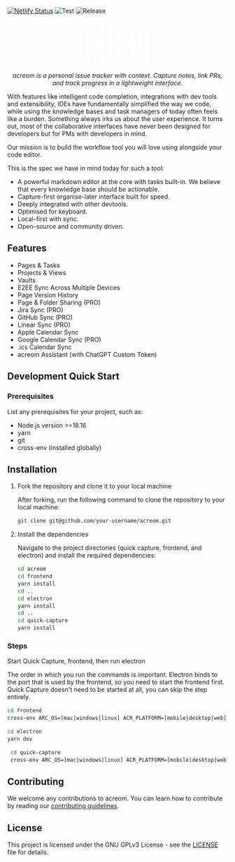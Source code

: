 [![Netlify Status](https://api.netlify.com/api/v1/badges/a6dcb2ec-e798-4903-8f5a-3a2c2477dab1/deploy-status)](https://app.netlify.com/sites/acreom-app/deploys)
![Test](https://github.com/acreom/app/actions/workflows/tests.yaml/badge.svg)
![Release](https://github.com/acreom/app/actions/workflows/release.yaml/badge.svg)

<p align="center">
  <a href="https://acreom.com"><img src="/assets/acreom-logo.svg" width="200" height="100" alt="acreom logo"/></a>
</p>

<p align="center">
    <em> acreom is a personal issue tracker with context. Capture notes, link PRs, and track progress in a lightweight interface. </em>
</p>

With features like intelligent code completion, integrations with dev tools and extensibility, IDEs have fundamentally simplified the way we code, while using the knowledge bases and task managers of today often feels like a burden. Something always irks us about the user experience. It turns out, most of the collaborative interfaces have never been designed for developers but for PMs with developers in mind.

Our mission is to build the workflow tool you will love using alongside your code editor.

This is the spec we have in mind today for such a tool:

- A powerful markdown editor at the core with tasks built-in. We believe that every knowledge base should be actionable.
- Capture-first organise-later interface built for speed.
- Deeply integrated with other devtools.
- Optimised for keyboard.
- Local-first with sync.
- Open-source and community driven.

## Features

- Pages & Tasks
- Projects & Views
- Vaults
- E2EE Sync Across Multiple Devices
- Page Version History
- Page & Folder Sharing (PRO)
- Jira Sync (PRO)
- GitHub Sync (PRO)
- Linear Sync (PRO)
- Apple Calendar Sync
- Google Calendar Sync (PRO)
- .ics Calendar Sync
- acreom Assistant (with ChatGPT Custom Token)

## Development Quick Start

### Prerequisites

List any prerequisites for your project, such as:
- Node.js version >=18.16
- yarn
- git
- cross-env (installed globally)

## Installation

1. Fork the repository and clone it to your local machine

   After forking, run the following command to clone the repository to your local machine:

    ```bash
    git clone git@github.com/your-username/acreom.git
    ```

2. Install the dependencies

   Navigate to the project directories (quick capture, frontend, and electron) and install the required dependencies:

    ```bash
    cd acreom
    cd frontend
    yarn install
    cd ..
    cd electron
    yarn install
    cd ..
    cd quick-capture
    yarn install 
    ```

### Steps

Start Quick Capture, frontend, then run electron

The order in which you run the commands is important. Electron binds to the port that is used by the frontend, so you need to start the frontend first. Quick Capture doesn't need to be started at all, you can skip the step entirely.

 ```bash
 cd frontend
 cross-env ARC_OS=[mac|windows|linux] ACR_PLATFORM=[mobile|desktop|web] BASE_URL=https://api.acreom.com FE_BASE_URL=https://app.acreom.com yarn dev
 ```
```bash
cd electron
yarn dev
```
```bash
 cd quick-capture
 cross-env ARC_OS=[mac|windows|linux] ACR_PLATFORM=[mobile|desktop|web] BASE_URL=https://api.acreom.com FE_BASE_URL=https://app.acreom.com yarn dev
 ```

## Contributing

We welcome any contributions to acreom. You can learn how to contribute by reading our [contributing guidelines](CONTRIBUTING.md).

## License

This project is licensed under the GNU GPLv3 License - see the [LICENSE](LICENCE.md) file for details.